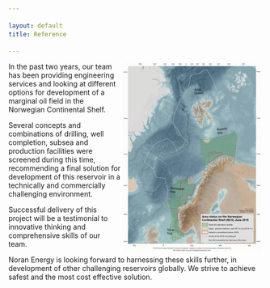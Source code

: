 ```yaml
---

layout: default
title: Reference

---
```


<img src="/images/reference.png" style="float: right" />

In the past two years, our team has been providing engineering services and looking at different options for development of a marginal oil field in the Norwegian Continental Shelf.

Several concepts and combinations of drilling, well completion, subsea and production facilities were screened during this time, recommending a final solution for development of this reservoir in a technically and commercially challenging environment.

Successful delivery of this project will be a testimonial to innovative thinking and comprehensive skills of our team.

Noran Energy is looking forward to harnessing these skills further, in development of other challenging reservoirs globally. We strive to achieve safest and the most cost effective solution.
